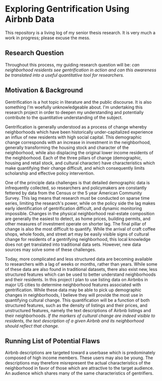 # Exploring Gentrification Using Airbnb Data

This repository is a living log of my senior thesis research. It is very much a work in progress; please excuse the mess. 

## Research Question

Throughout this process, my guiding research question will be: *can neighborhood residents see gentrification in action and can this awareness be translated into a useful quantitative tool for researchers.*


## Motivation & Background

Gentrification is a hot topic in literature and the public discourse. It is also something I'm woefully unknowledgeable about. I'm undertaking this research project in order to deepen my understanding and potentially contribute to the quantitative understanding of the subject.

Gentrification is generally understood as a process of change whereby neighborhoods which have been historically under-capitalized experience an influx of new residents with high social capital. This demographic change corresponds with an increase in investment in the neighborhood, generally transforming the housing stock and character of the neighborhood, while also displacing the original lower income residents of the neighborhood. Each of the three pillars of change (demographic, housing and retail stock, and cultural character) have characteristics which make quantifying their change difficult, and which consequently limits scholarship and effective policy intervention. 

One of the principle data challenges is that detailed demographic data is infrequently collected, so researchers and policymakers are constantly fettered by data from the Census or the 5 year American Community Survey. This lag means that research must be conducted on sparse time series, limiting the research's power, while on the policy side the lag makes early identification of gentrification difficult, and dynamic monitoring impossible. Changes in the physical neighborhood real-estate composition are generally the easiest to detect, as home prices, building permits, and other measures of investment operate on shorter lag. The final pillar of change is also the most difficult to quantify. While the arrival of craft coffee shops, whole foods, and street art may be easily visible signs of cultural change for residents of a gentrifying neighborhood, this local knowledge does not get translated into traditional data sets. However, new data sources may solve some of these challenges.

Today, more complicated and less structured data are becoming available to researchers with a lag of weeks or months, rather than years. While some of these data are also found in traditional datasets, there also exist new, less structured features which can be used to better understand neighborhoods and their residents. In this project I plan to use listing data on Airbnbs in major US cities to determine neighborhood features associated with gentrification. While these data may be able to pick up demographic changes in neighborhoods, I believe they will provide the most use in quantifying cultural change. This quantification will be a function of both structured features, such as the density of listings and their prices, and unstructured features, namely the text descriptions of Airbnb listings and their neighborhoods. *If the markers of cultural change are indeed visible to residents, the text description of a given Airbnb and its neighborhood should reflect that change.*

## Running List of Potential Flaws

Airbnb descriptions are targeted toward a userbase which is predominately composed of high income members. These users may also be young. The descriptions may therefore misrepresent the actual characteristics of the neighborhood in favor of those which are attractive to the target audience. An audience which shares many of the same characteristics of gentrifiers. 
